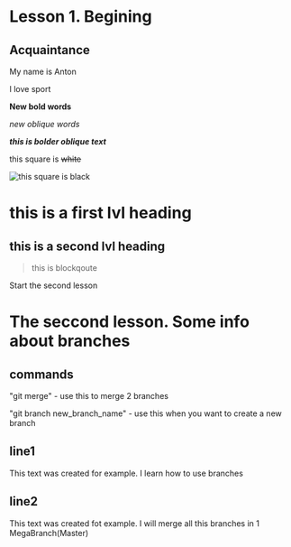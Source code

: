 # Lesson 1. Begining

## **Acquaintance**

My name is Anton

I love sport

**New bold words**

*new oblique words*

***this is bolder oblique text***

this square is ~~white~~

![this square is black](p1.JPG)

# this is a first lvl heading

## this is a second lvl heading

> this is blockqoute 

Start the second lesson

# The seccond lesson. Some info about branches

## commands

"git merge" - use this to merge 2 branches

"git branch new_branch_name" - use this when you want to create a new branch

## line1

This text was created for example. I learn how to use branches

## line2

This text was created fot example. I will merge all this branches in 1 MegaBranch(Master)



    